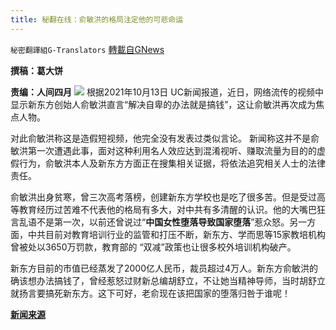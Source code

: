 ```yaml
---
title: 秘翻在线：俞敏洪的格局注定他的可悲命运
---
```

`秘密翻譯組G-Translators` [轉載自GNews](https://gnews.org/zh-hans/1595035/)

**撰稿：葛大饼**

**责编：人间四月**
![](https://assets.gnews.org/wp-content/uploads/2021/10/Screenshot-2021-10-15-105850.jpg)
根据2021年10月13日 UC新闻报道，近日，网络流传的视频中显示新东方创始人俞敏洪直言“解决自卑的办法就是搞钱”，这让俞敏洪再次成为焦点人物。

对此俞敏洪称这是造假短视频，他完全没有发表过类似言论。 新闻称这并不是俞敏洪第一次遭遇此事，面对这种利用名人效应达到混淆视听、赚取流量为目的的虚假行为，俞敏洪本人及新东方方面正在搜集相关证据，将依法追究相关人士的法律责任。

俞敏洪出身贫寒，曾三次高考落榜，创建新东方学校也是吃了很多苦。但是受过高等教育经历过苦难不代表他的格局有多大，对中共有多清醒的认识。他的大嘴巴狂言乱语不是第一次，以前还曾说过“**中国女性堕落导致国家堕落**”惹众怒。另一方面，中共目前对教育培训行业的监管和打压不断，新东方、学而思等15家教培机构曾被处以3650万罚款，教育部的 “双减”政策也让很多校外培训机构破产。

新东方目前的市值已经蒸发了2000亿人民币，裁员超过4万人。新东方俞敏洪的确该想办法搞钱了，曾经惹怒过财新总编胡舒立，不让她当精神导师，当时胡舒立就扬言要搞死新东方。这下可好，老俞现在该把国家的堕落归咎于谁呢！

**[新闻来源](https://mparticle.uc.cn/article.html?btifl=100&amp;app=smds-iflow&amp;title_type=1&amp;wm_id=401632bd39d34f4c95557fc4bf51d04d&amp;wm_cid=448960085570370560&amp;pagetype=share&amp;client=&amp;uc_share_depth=1&amp;uc_param_str=frdnsnpfvepcntnwprdssskt)**
